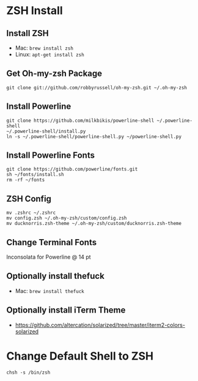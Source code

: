 # ZSH Install

## Install ZSH
* Mac: `brew install zsh`
* Linux: `apt-get install zsh`

## Get Oh-my-zsh Package
`git clone git://github.com/robbyrussell/oh-my-zsh.git ~/.oh-my-zsh`

## Install Powerline

```
git clone https://github.com/milkbikis/powerline-shell ~/.powerline-shell
~/.powerline-shell/install.py
ln -s ~/.powerline-shell/powerline-shell.py ~/powerline-shell.py
```

## Install Powerline Fonts
```
git clone https://github.com/powerline/fonts.git
sh ~/fonts/install.sh
rm -rf ~/fonts
```

## ZSH Config
```
mv .zshrc ~/.zshrc
mv config.zsh ~/.oh-my-zsh/custom/config.zsh
mv ducknorris.zsh-theme ~/.oh-my-zsh/custom/ducknorris.zsh-theme
```

## Change Terminal Fonts
Inconsolata for Powerline @ 14 pt

## Optionally install thefuck
* Mac: `brew install thefuck`

## Optionally install iTerm Theme
* https://github.com/altercation/solarized/tree/master/iterm2-colors-solarized

# Change Default Shell to ZSH
`chsh -s /bin/zsh`
